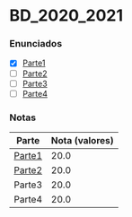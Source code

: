 # BD_2020_2021

### Enunciados

- [x] [Parte1](Entrega1/BD%202021%20Enunciado%20Projeto%20-%20Parte%201.pdf)
- [ ] [Parte2](Entrega2/BD%202021%20Enunciado%20Projeto%20-%20Parte%202.pdf)
- [ ] [Parte3](Entrega3/BD%202021%20Enunciado%20Projeto%20-%20Parte%203.pdf)
- [ ] [Parte4](Entrega4/BD%202021%20Enunciado%20Projeto%20-%20Parte%204.pdf)

### Notas

| Parte                                      | Nota (valores) |
| ------------------------------------------ | -------------- |
| [Parte1](Entrega1/Relatório_G50_BD_P1.pdf) | 20.0           |
| [Parte2](Entrega2/entrega-02-50.md)        | 20.0           |
| Parte3                                     | 20.0           |
| Parte4                                     | 20.0           |
